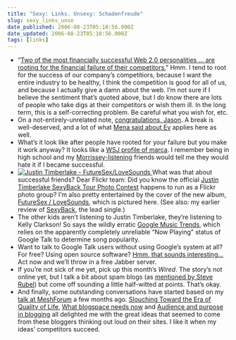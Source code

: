 ```yaml
---
title: "Sexy: Links. Unsexy: Schadenfreude"
slug: sexy_links_unse
date_published: 2006-08-23T05:10:56.000Z
date_updated: 2006-08-23T05:10:56.000Z
tags: [links]
---
```


- “[Two of the most financially successful Web 2.0 personalities … are rooting for the financial failure of their competitors.](http://blogs.zdnet.com/micro-markets/?p=343)” Hmm. I tend to root for the success of our company’s competitiors, because I want the entire industry to be healthy, I think the competition is good for all of us, and because I actually give a damn about the web. I’m not sure if I believe the sentiment that’s quoted above, but I do know there are lots of people who take digs at their competitors or wish them ill. In the long term, this is a self-correcting problem. Be careful what you wish for, etc.
- On a not-entirely-unrelated note, [congratulations, Jason](http://goldtoe.net/2006/08/for-love-of-b.html). A break is well-deserved, and a lot of what [Mena said about Ev](http://www.sixapart.com/about/corner/2004/10/ev_moves_on.html) applies here as well.
- What’s it look like after people have rooted for your failure but you make it work anyway? It looks like a [WSJ profile of marca](http://online.wsj.com/public/article/SB115586867122639111-cW9juzaIBrDbHoHmZEplq3_dltM_20070818.html?mod=blogs). I remember being in high school and my [Morrissey-listening](http://youtube.com/watch?v=CtrIgf902ZI) friends would tell me they would hate it if I became successful.
- [![Justin Timberlake - FutureSex/LoveSounds](/images/futuresex.jpg)
](http://www.amazon.com/exec/obidos/ASIN/B000H305U0/2020-20) What was that about successful friends? Dear Flickr team: Did you know the official [Justin Timberlake SexyBack Tour Photo Contest](http://www.flickr.com/groups/sexyback/) happens to run as a Flickr photo group? I’m also pretty entertained by the cover of the new album, [FutureSex / LoveSounds](http://www.amazon.com/exec/obidos/ASIN/B000H305U0/2020-20), which is pictured here. (See also: my earlier review of [SexyBack](/2006/07/17/justin_timberla), the lead single.)
- The other kids aren’t listening to Justin Timberlake, they’re listening to Kelly Clarkson! So says the wildly erratic [Google Music Trends](http://www.google.com/trends/music), which relies on the apparently completely unreliable “Now Playing” status of Google Talk to determine song popularity.
- Want to talk to Google Talk users without using Google’s system at all? For free? Using open source software? [Hmm, that sounds interesting…](http://www.livejournal.com/ljtalk/) Act now and we’ll throw in a free Jabber server.
- If you’re not sick of me yet, pick up this month’s *Wired*. The story’s not online yet, but I talk a bit about spam blogs (as [mentioned by Steve Rubel](http://www.micropersuasion.com/2006/08/splogs_threaten.html)) but come off sounding a little half-witted at points. That’s okay.
- And finally, some outstanding conversations have started based on my [talk at MeshForum](http://www.itconversations.com/shows/detail1069.html) a few months ago. [Slouching Toward the Era of Quality of Life](http://www.ramanarao.com/blog/archives/2006/08/meshforum_anil.html), [What blogspace needs now](http://neologies.blogspot.com/2006/08/what-blogspace-needs-now.html) and [Audience and purpose in blogging](http://katisha-whenyouthinkaboutit.blogspot.com/2006/08/audience-and-purpose-in-blogging.html) all delighted me with the great ideas that seemed to come from these bloggers thinking out loud on their sites. I like it when my ideas’ competitors succeed.
